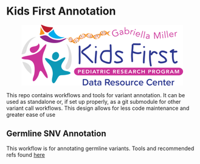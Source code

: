 # Kids First Annotation

<p align="center">
  <img src="https://github.com/d3b-center/d3b-research-workflows/raw/master/doc/kfdrc-logo-sm.png">
</p>

This repo contains workflows and tools for variant annotation.
It can be used as standalone or, if set up properly, as a git submodule for other variant call workflows.
This design allows for less code maintenance and greater ease of use

## Germline SNV Annotation
This workflow is for annotating germline variants. Tools and recommended refs found [here](./docs/GERMLINE_SNV_ANNOT_README.md)